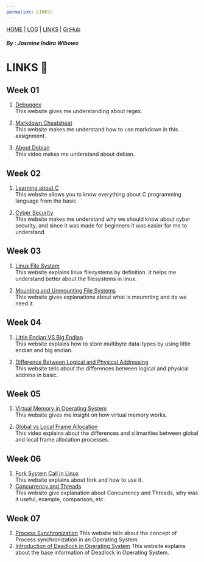 ```yaml
---
permalink: LINKS/
---
```

[HOME](https://jasmineindira.github.io/os222/) | [LOG](TXT/mylog.txt) | [LINKS](https://jasmineindira.github.io/os222/LINKS/) | [GitHub](https://github.com/jasmineindira/os222)
##### By : Jasmine Indira Wibowo
# LINKS 📍

## Week 01

1. [Debuggex](https://www.debuggex.com/)<br>
    This website gives me understanding about regex.
 
2. [Markdown Cheatsheat](https://www.softwaretestinghelp.com/linux-vs-windows/)<br>
    This website makes me understand how to use markdown in this assignment.
 
3. [About Debian](https://www.debian.org/intro/about)<br>
    This video makes me understand about debian.

## Week 02

1. [Learning about C](https://microchipdeveloper.com/tls2101:start)<br>
    This website allows you to know everything about C programming language from the basic
    
2. [Cyber Security](https://geekflare.com/understanding-cybersecurity/)<br>
    This website makes me understand why we should know about cyber security, and since it was made for beginners it was easier for me to understand.
    
## Week 03

1. [Linux File System](https://www.linux.com/training-tutorials/linux-filesystem-explained/)<br>
    This website explains linux filesystems by definition. It helps me understand better about the filesystems in linux.
    
2. [Mounting and Unmounting File Systems](https://docs.oracle.com/cd/E19455-01/805-7228/6j6q7ueup/index.html)<br>
    This website gives explanations about what is mounnting and do we need it.
    
## Week 04

1. [Little Endian VS Big Endian](https://www.geeksforgeeks.org/little-and-big-endian-mystery/)<br>
    This website explains how to store multibyte data-types by using little endian and big endian.
    
2. [Difference Between Logical and Physical Addressing](https://techdifferences.com/difference-between-logical-and-physical-address.html)<br>
    This website tells about the differences between logical and physical address in basic.
    
## Week 05

1. [Virtual Memory in Operating System](https://www.geeksforgeeks.org/virtual-memory-in-operating-system/)<br>
    This website gives me insight on how virtual memory works.
    
2. [Global vs Local Frame Allocation](https://www.youtube.com/watch?v=INkGpEuO5XA&ab_channel=MarcoCortes)<br>
    This video explains about the differences and silimarities between global and local frame allocation processes.
    
    
## Week 06

1. [Fork System Call in Linux](https://linuxhint.com/fork-system-call-linux/)<br>
    This website explains about fork and how to use it.
2. [Concurrency and Threads](https://applied-programming.github.io/Operating-Systems-Notes/3-Threads-and-Concurrency/)<br>
    This website give explanation about Concurrency and Threads, why was it useful, example, comparison, etc.
    
## Week 07
1. [Process Synchronization](https://www.studytonight.com/operating-system/process-synchronization)
    This website tells about the concept of Process synchronization in an Operating System.
2. [Introduction of Deadlock in Operating System](https://www.geeksforgeeks.org/introduction-of-deadlock-in-operating-system/)
    This website explains about the base information of Deadlock in Operating System.
